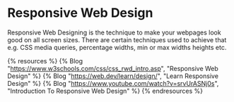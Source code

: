 # Responsive Web Design

Responsive Web Designing is the technique to make your webpages look good on all screen sizes. There are certain techniques used to achieve that e.g. CSS media queries, percentage widths, min or max widths heights etc.

{% resources %}
  {% Blog "https://www.w3schools.com/css/css_rwd_intro.asp", "Responsive Web Design" %}
  {% Blog "https://web.dev/learn/design/", "Learn Responsive Design" %}
  {% Blog "https://www.youtube.com/watch?v=srvUrASNj0s", "Introduction To Responsive Web Design" %}
{% endresources %}
